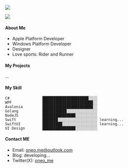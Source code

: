 [![](https://github-profile-trophy.vercel.app/?username=oneo-me&row=1)](#)

[![](https://github-readme-activity-graph.vercel.app/graph?username=oneo-me&bg_color=ffffff&color=196ccb&line=196ccb&point=196ccb)](#)

#### About Me

- Apple Platform Developer
- Windows Platform Developer
- Designer
- Love sports: Rider and Runner

#### My Projects

...

#### My Skill

```text
C#               █████████████████████░░░░
WPF              ███████████████████████░░
Avalonia         ███████████████████████░░
Golang           ███████████░░░░░░░░░░░░░░
NodeJS           ███████████████░░░░░░░░░░
Swift            ███████░░░░░░░░░░░░░░░░░░ learning...
SwiftUI          █████████░░░░░░░░░░░░░░░░ learning...
UI Design        ███████████████░░░░░░░░░░
```

#### Contact ME

- Email: oneo.me@outlook.com
- Blog: developing...
- Twitter(X): [oneo_me](https://twitter.com/oneo_me)
